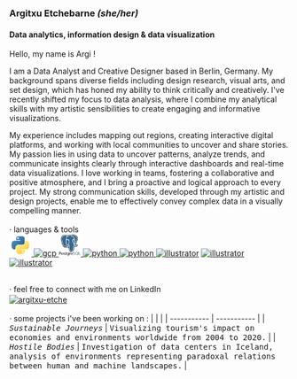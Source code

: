 ### Argitxu Etchebarne *(she/her)*
#### Data analytics, information design & data visualization
Hello, my name is Argi ! 

I am a Data Analyst and Creative Designer based in Berlin, Germany. My background spans diverse fields including design research, visual arts, and set design, which has honed my ability to think critically and creatively. I've recently shifted my focus to data analysis, where I combine my analytical skills with my artistic sensibilities to create engaging and informative visualizations.

My experience includes mapping out regions, creating interactive digital platforms, and working with local communities to uncover and share stories. My passion lies in using data to uncover patterns, analyze trends, and communicate insights clearly through interactive dashboards and real-time data visualizations. I love working in teams, fostering a collaborative and positive atmosphere, and I bring a proactive and logical approach to every project. My strong communication skills, developed through my artistic and design projects, enable me to effectively convey complex data in a visually compelling manner.\
<br/>· languages & tools           
<a href="https://www.python.org" target="_blank" rel="noreferrer"> <img src="https://raw.githubusercontent.com/devicons/devicon/master/icons/python/python-original.svg" alt="python" width="40" height="40"/> </a>
<a href="https://cloud.google.com" target="_blank" rel="noreferrer"> <img src="https://www.vectorlogo.zone/logos/google_cloud/google_cloud-icon.svg" alt="gcp" width="40" height="40"/> </a> 
<a href="https://www.postgresql.org" target="_blank" rel="noreferrer"> <img src="https://raw.githubusercontent.com/devicons/devicon/master/icons/postgresql/postgresql-original-wordmark.svg" alt="postgresql" width="40" height="40"/> </a> 
<a href="https://pandas.pydata.org" target="_blank" rel="noreferrer"> <img src="https://seeklogo.com/images/P/pandas-icon-logo-BE10401BF1-seeklogo.com.png" alt="python" width="40" height="40"/> </a>
<a href="https://www.tableau.com" target="_blank" rel="noreferrer"> <img src="https://seeklogo.com/images/T/tableau-software-logo-F1CE2CA54A-seeklogo.com.png" alt="python" width="40" height="40"/> </a>
<a href="https://www.adobe.com/in/products/illustrator.html" target="_blank" rel="noreferrer"> <img src="https://www.vectorlogo.zone/logos/adobe_illustrator/adobe_illustrator-icon.svg" alt="illustrator" width="40" height="40"/></a> 
<a href="https://www.adobe.com/in/products/photoshop.html" target="_blank" rel="noreferrer"> <img src="https://d1yjjnpx0p53s8.cloudfront.net/styles/logo-thumbnail/s3/092021/adobe_photshop.png?xAyAV_DyXe7IiSYudpZ.qCLdqe94IvMW&itok=gnMADkLM" alt="illustrator" width="40" height="40"/> </a> 
<a href="https://www.adobe.com/in/products/indesign.html" target="_blank" rel="noreferrer"> <img src="https://seeklogo.com/images/I/indesign-cc-logo-D006452FBD-seeklogo.com.png" alt="illustrator" width="40" height="40"/> </a> 

<br/>· feel free to connect with me on LinkedIn        
<a href="https://www.linkedin.com/in/argitxu-etche/" target="_blank"><img align="center" src="https://cdn.jsdelivr.net/gh/devicons/devicon@latest/icons/linkedin/linkedin-original.svg" alt="argitxu-etche" height="30" width="40" /></a>
<br/>
<br/>
· some projects i've been working on : 
|    |    |
| ----------- | ----------- |
| <samp><samp>*Sustainable Journeys*</samp></samp> | <samp><samp>Visualizing tourism's impact on economies and environments worldwide from 2004 to 2020.</samp></samp> |
| <samp><samp>*Hostile Bodies*</samp></samp> | <samp><samp>Investigation of data centers in Iceland, analysis of environments representing paradoxal relations between human and machine landscapes.</samp></samp> |
<br/>
<br/>

